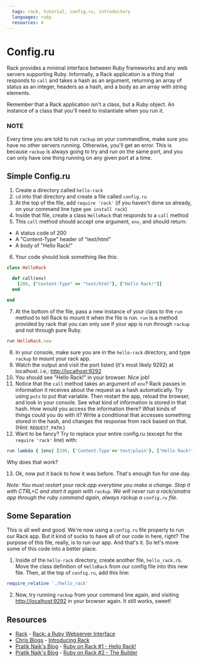 ```yaml
---
  tags: rack, tutorial, config.ru, introductory
  languages: ruby
  resources: 4
---
```


# Config.ru

Rack provides a minimal interface between Ruby frameworks and any web servers supporting Ruby. Informally, a Rack application is a thing that responds to `call` and takes a hash as an argument, returning an array of status as an integer, headers as a hash, and a body as an array with string elements.

Remember that a Rack application isn't a class, but a Ruby object. An instance of a class that you'll need to instantiate when you run it.

### NOTE

Every time you are told to run `rackup` on your commandline, make sure you have no other servers running. Otherwise, you'll get an error. This is because `rackup` is always going to try and run on the same port, and you can only have one thing running on any given port at a time.

## Simple Config.ru
1. Create a directory called `hello-rack`
2. `cd` into that directory and create a file called `config.ru`
3. At the top of the file, add `require 'rack'` (if you haven't done so already, on your command line type `gem install rack`)
4. Inside that file, create a class `HelloRack` that responds to a `call` method
5. This `call` method should accept one argument, `env`, and should return:
  * A status code of 200
  * A "Content-Type" header of "text/html"
  * A body of "Hello Rack!"

6. Your code should look something like this:

  ```ruby
  class HelloRack

    def call(env)
      [200, {"Content-Type" => "text/html"}, ["Hello Rack!"]]
    end

  end
  ```

7. At the bottom of the file, pass a new instance of your class to the `run` method to tell Rack to mount it when the file is run. `run` is a method provided by rack that you can only use if your app is run through `rackup` and not through pure Ruby.

  ```ruby
  run HelloRack.new
  ```

8. In your console, make sure you are in the `hello-rack` directory, and type `rackup` to mount your rack app.
9. Watch the output and visit the port listed (it's most likely 9292) at localhost. i.e,: [http://localhost:9292](http://localhost:9292)
10. You should see "Hello Rack!" in your browser. Nice job!
11. Notice that the `call` method takes an argument of `env`? Rack passes in information it receives about the request as a hash automatically. Try using `puts` to put that variable. Then restart the app, reload the browser, and look in your console. See what kind of information is stored in that hash. How would you access the information there? What kinds of things could you do with it? Write a conditional that accesses something stored in the hash, and changes the response from rack based on that. (Hint: `REQUEST_PATH`.)
12. Want to be fancy? Try to replace your entire config.ru (except for the `require 'rack'` line) with:

  ```ruby
  run lambda { |env| [200, {'Content-Type'=>'text/plain'}, ["Hello Rack!"]] }
  ```

  Why does that work?

13. Ok, now put it back to how it was before. That's enough fun for one day.

  *Note: You must restart your rack app everytime you make a change. Stop it with CTRL+C and start it again with `rackup`. We will never run a rack/sinatra app through the ruby command again, always rackup a `config.ru` file.*

## Some Separation

This is all well and good. We're now using a `config.ru` file properly to run our Rack app. But it kind of sucks to have all of our code in here, right? The purpose of this file, really, is to run our app. And that's it. So let's move some of this code into a better place.

1. Inside of the `hello-rack` directory, create another file, `hello_rack.rb`. Move the class definition of `HelloRack` from our config file into this new file. Then, at the top of `config.ru`, add this line:

```ruby
require_relative './hello_rack'
```

2. Now, try running `rackup` from your command line again, and visiting [http://localhost:9292](http://localhost:9292) in your browser again. It still works, sweet!

## Resources
* [Rack](http://rack.github.io/) - [Rack: a Ruby Webserver Interface](http://rack.github.io/)
* [Chris Blogs](http://chneukirchen.org/blog/) - [Introducing Rack](http://chneukirchen.org/blog/archive/2007/02/introducing-rack.html)
* [Pratik Naik's Blog](http://m.onkey.org/) - [Ruby on Rack #1 - Hello Rack!](http://m.onkey.org/ruby-on-rack-1-hello-rack)
* [Pratik Naik's Blog](http://m.onkey.org/) - [Ruby on Rack #2 - The Builder](http://m.onkey.org/ruby-on-rack-2-the-builder)